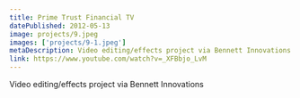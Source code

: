 ```yaml
---
title: Prime Trust Financial TV
datePublished: 2012-05-13
image: projects/9.jpeg
images: ['projects/9-1.jpeg']
metaDescription: Video editing/effects project via Bennett Innovations
link: https://www.youtube.com/watch?v=_XFBbjo_LvM
---
```

Video editing/effects project via Bennett Innovations
